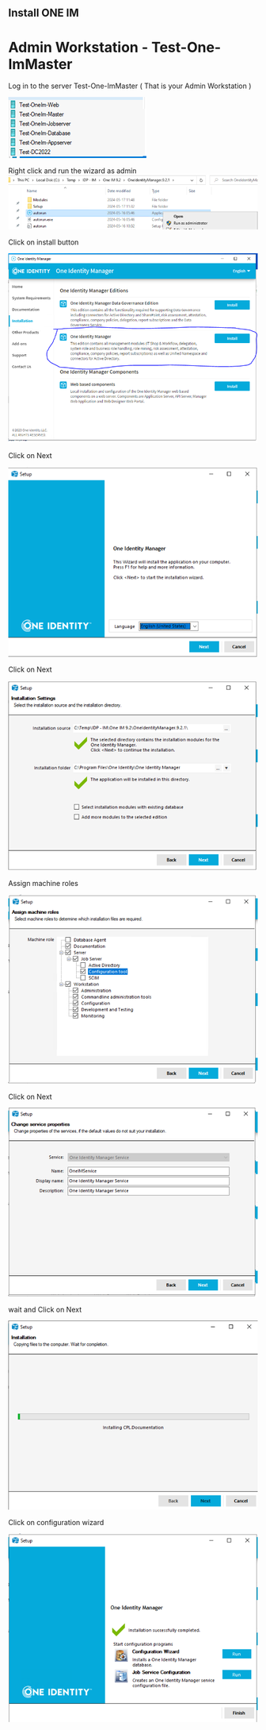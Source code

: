 
<!-- INSTALLATION ONEIM  -->
## Install ONE IM 
# Admin Workstation - Test-One-ImMaster
Log in to the server Test-One-ImMaster ( That is your Admin Workstation ) 

![server Test-One-ImMaster](https://github.com/fardinbarashi/Howto/blob/main/One%20-%20Identity%20Manager/Images/VMSetup1.png)

Right click and run the wizard as admin
![Right click and run the wizard as admin](https://github.com/fardinbarashi/Howto/blob/main/One%20-%20Identity%20Manager/Images/oneimwizard/1.png)


Click on install button

![](https://github.com/fardinbarashi/Howto/blob/main/One%20-%20Identity%20Manager/Images/oneimwizard/2.png)

Click on Next

![](https://github.com/fardinbarashi/Howto/blob/main/One%20-%20Identity%20Manager/Images/oneimwizard/3.png)

Click on Next

![](https://github.com/fardinbarashi/Howto/blob/main/One%20-%20Identity%20Manager/Images/oneimwizard/4.png)

Assign machine roles

![](https://github.com/fardinbarashi/Howto/blob/main/One%20-%20Identity%20Manager/Images/oneimwizard/5.png)

Click on Next

![](https://github.com/fardinbarashi/Howto/blob/main/One%20-%20Identity%20Manager/Images/oneimwizard/6.png)

wait and Click on Next

![](https://github.com/fardinbarashi/Howto/blob/main/One%20-%20Identity%20Manager/Images/oneimwizard/7.png)

Click on configuration wizard

![](https://github.com/fardinbarashi/Howto/blob/main/One%20-%20Identity%20Manager/Images/oneimwizard/8.png)


